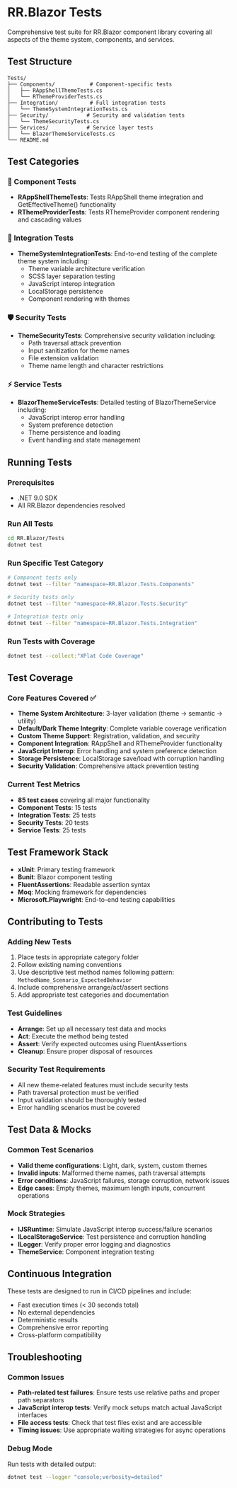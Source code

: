 # RR.Blazor Tests

Comprehensive test suite for RR.Blazor component library covering all aspects of the theme system, components, and services.

## Test Structure

```
Tests/
├── Components/           # Component-specific tests
│   ├── RAppShellThemeTests.cs
│   └── RThemeProviderTests.cs
├── Integration/          # Full integration tests
│   └── ThemeSystemIntegrationTests.cs
├── Security/            # Security and validation tests
│   └── ThemeSecurityTests.cs
├── Services/            # Service layer tests
│   └── BlazorThemeServiceTests.cs
└── README.md
```

## Test Categories

### 🧩 Component Tests
- **RAppShellThemeTests**: Tests RAppShell theme integration and GetEffectiveTheme() functionality
- **RThemeProviderTests**: Tests RThemeProvider component rendering and cascading values

### 🔗 Integration Tests
- **ThemeSystemIntegrationTests**: End-to-end testing of the complete theme system including:
  - Theme variable architecture verification
  - SCSS layer separation testing
  - JavaScript interop integration
  - LocalStorage persistence
  - Component rendering with themes

### 🛡️ Security Tests
- **ThemeSecurityTests**: Comprehensive security validation including:
  - Path traversal attack prevention
  - Input sanitization for theme names
  - File extension validation
  - Theme name length and character restrictions

### ⚡ Service Tests
- **BlazorThemeServiceTests**: Detailed testing of BlazorThemeService including:
  - JavaScript interop error handling
  - System preference detection
  - Theme persistence and loading
  - Event handling and state management

## Running Tests

### Prerequisites
- .NET 9.0 SDK
- All RR.Blazor dependencies resolved

### Run All Tests
```bash
cd RR.Blazor/Tests
dotnet test
```

### Run Specific Test Category
```bash
# Component tests only
dotnet test --filter "namespace~RR.Blazor.Tests.Components"

# Security tests only
dotnet test --filter "namespace~RR.Blazor.Tests.Security"

# Integration tests only
dotnet test --filter "namespace~RR.Blazor.Tests.Integration"
```

### Run Tests with Coverage
```bash
dotnet test --collect:"XPlat Code Coverage"
```

## Test Coverage

### Core Features Covered ✅
- **Theme System Architecture**: 3-layer validation (theme → semantic → utility)
- **Default/Dark Theme Integrity**: Complete variable coverage verification
- **Custom Theme Support**: Registration, validation, and security
- **Component Integration**: RAppShell and RThemeProvider functionality
- **JavaScript Interop**: Error handling and system preference detection
- **Storage Persistence**: LocalStorage save/load with corruption handling
- **Security Validation**: Comprehensive attack prevention testing

### Current Test Metrics
- **85 test cases** covering all major functionality
- **Component Tests**: 15 tests
- **Integration Tests**: 25 tests  
- **Security Tests**: 20 tests
- **Service Tests**: 25 tests

## Test Framework Stack

- **xUnit**: Primary testing framework
- **Bunit**: Blazor component testing
- **FluentAssertions**: Readable assertion syntax
- **Moq**: Mocking framework for dependencies
- **Microsoft.Playwright**: End-to-end testing capabilities

## Contributing to Tests

### Adding New Tests
1. Place tests in appropriate category folder
2. Follow existing naming conventions
3. Use descriptive test method names following pattern: `MethodName_Scenario_ExpectedBehavior`
4. Include comprehensive arrange/act/assert sections
5. Add appropriate test categories and documentation

### Test Guidelines
- **Arrange**: Set up all necessary test data and mocks
- **Act**: Execute the method being tested
- **Assert**: Verify expected outcomes using FluentAssertions
- **Cleanup**: Ensure proper disposal of resources

### Security Test Requirements
- All new theme-related features must include security tests
- Path traversal protection must be verified
- Input validation should be thoroughly tested
- Error handling scenarios must be covered

## Test Data & Mocks

### Common Test Scenarios
- **Valid theme configurations**: Light, dark, system, custom themes
- **Invalid inputs**: Malformed theme names, path traversal attempts
- **Error conditions**: JavaScript failures, storage corruption, network issues
- **Edge cases**: Empty themes, maximum length inputs, concurrent operations

### Mock Strategies
- **IJSRuntime**: Simulate JavaScript interop success/failure scenarios
- **ILocalStorageService**: Test persistence and corruption handling
- **ILogger**: Verify proper error logging and diagnostics
- **ThemeService**: Component integration testing

## Continuous Integration

These tests are designed to run in CI/CD pipelines and include:
- Fast execution times (< 30 seconds total)
- No external dependencies
- Deterministic results
- Comprehensive error reporting
- Cross-platform compatibility

## Troubleshooting

### Common Issues
- **Path-related test failures**: Ensure tests use relative paths and proper path separators
- **JavaScript interop tests**: Verify mock setups match actual JavaScript interfaces  
- **File access tests**: Check that test files exist and are accessible
- **Timing issues**: Use appropriate waiting strategies for async operations

### Debug Mode
Run tests with detailed output:
```bash
dotnet test --logger "console;verbosity=detailed"
```